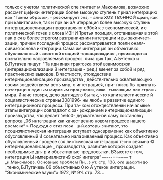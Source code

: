 только с учетом политической спе
считает м,Максимова, возможно рассмет цифики интеграции
более высокую ступень т риал интеграцию как
"Таким образом, - резюмирует онз, - алии ХОЗ ТВОННОЙ щиан,
как при капитализые, так и при аи аА итеррация
более высокую ступень интернационелизации продотавляют с9бой
к с экономической, и с политической точек з олова ИЗНИ
Третья позиция, отстаиваемая в этой лак р
ся в более строгом разграничении интеграции и ры закличает-
зации, причем последний процесс рассматривается поели оналя-
сивизя основа интеграции. Сама же интеграция ан
объективко обусловленный известной стадией тервацаовадиае ,
производства сознательно направляемый процесс. лиза ция
Так, А.Бутенко и Б.Пугачев пишут: "Та иди иная трактозка
этой взаимосвязи (интернационализации й интеграции - ред.)
влечет за собой и ряд практических выводов. В частности,
отождествив интернационализацию производства , действительно
охватывающую своим воздействием весъ мир, с интеграцией, при-
плось бы признать интеграцию единым мировым процессом, охва-
тызающим все страны мира. Иначе говоря, дело выглядело бы
так, что капиталистические й социалистические страны 3081996-
ны якобы в развитие единого интеграционного процесса. При та-
ком отождествлении начальные этапы интеграции совпадают с за-
рождением интернационализации производства, что делает бе6с0-
держательной саму постановку вопроса „06 интеграции как качест
венно новом процессе нашего времени“ » Подкодя с этих пози-
ций.авторы считают, что псоцизлистическая интеграция вступает
одновременно как объективно обусловленный И сознательно нала
хиваемый процесс. Как объективно обусловленный процесе соя
листическая интеграция тесно связана © интернационализацие _
производства, развитие которой создает необходимые для р
и объективные предпосылки. ВЗыесте с тем, интеграция
Ы империалистич9 ской интегра”
—---==---—
т „и.Максимовз. Основные проблем
Пи, .з ут. стр, 136. ола щаорти до
_тенко, Б.Пугачевь 06 объективных 0 ю
А утенок интеграции. "Экономические вауки"» 1972, № 9%
стр. 73. ..
